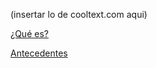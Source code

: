 (insertar lo de cooltext.com aqui)

[¿Qué es?](https://github.com/PFLC/g424markdown-mesa-5-los-jakepaulers/blob/master/Que%20es.md)

[Antecedentes](https://github.com/PFLC/g424markdown-mesa-5-los-jakepaulers/blob/master/antecedentes.md)

